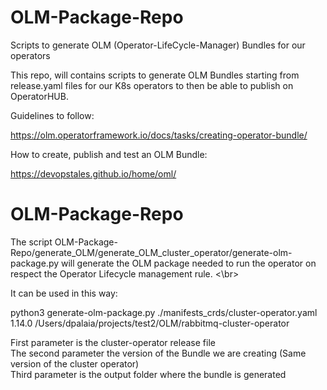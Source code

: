 # OLM-Package-Repo
Scripts to generate OLM (Operator-LifeCycle-Manager) Bundles for our operators </br>

This repo, will contains scripts to generate OLM Bundles starting from release.yaml files for our K8s operators to then be able to publish on OperatorHUB.</br>

Guidelines to follow: </br>

https://olm.operatorframework.io/docs/tasks/creating-operator-bundle/ </br>

How to create, publish and test an OLM Bundle:</br>

https://devopstales.github.io/home/oml/


# OLM-Package-Repo

The script OLM-Package-Repo/generate_OLM/generate_OLM_cluster_operator/generate-olm-package.py will generate the OLM package needed to run the operator on respect the Operator Lifecycle management rule. <\br>

It can be used in this way: </br>

python3 generate-olm-package.py ./manifests_crds/cluster-operator.yaml 1.14.0 /Users/dpalaia/projects/test2/OLM/rabbitmq-cluster-operator </br>

First parameter is the cluster-operator release file </br>
The second parameter the version of the Bundle we are creating (Same version of the cluster operator) </br>
Third parameter is the output folder where the bundle is generated
